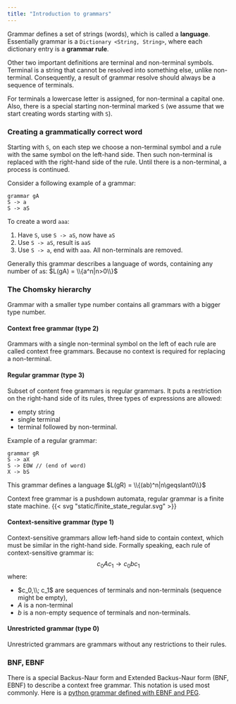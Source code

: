 ```yaml
---
title: "Introduction to grammars"
---
```


Grammar defines a set of strings (words), which is called a **language**.
Essentially grammar is a `Dictionary <String, String>`, where each dictionary entry is a
**grammar rule**.

Other two important definitions are terminal and non-terminal symbols.
Terminal is a string that cannot be resolved into something else,
unlike non-terminal. Consequently, a result of grammar resolve should always be a sequence
of terminals.

For terminals a lowercase letter is assigned, for non-terminal a capital one. Also, there is a
special starting non-terminal marked `S`
(we assume that we start creating words starting with `S`).

### Creating a grammatically correct word

Starting with `S`, on each step we choose a non-terminal symbol and a rule with the same symbol on
the left-hand side. Then such non-terminal is replaced with the right-hand side of the rule. Until
there is a non-terminal, a process is continued.

Consider a following example of a grammar:

```
grammar gA
S -> a
S -> aS
```

To create a word `aaa`:

1. Have `S`, use `S -> aS`, now have `aS`
2. Use `S -> aS`, result is `aaS`
3. Use `S -> a`, end with `aaa`. All non-terminals are removed.

Generally this grammar describes a language of words, containing any number of `a`s:
$L(gA) = \\{a^n|n>0\\}$

### The Chomsky hierarchy

Grammar with a smaller type number contains all grammars with a bigger type number.

#### Context free grammar (type 2)

Grammars with a single non-terminal symbol on the left of each rule are called context free
grammars. Because no context is required for replacing a non-terminal.

#### Regular grammar (type 3)

Subset of content free grammars is regular grammars.
It puts a restriction on the right-hand side of
its rules, three types of expressions are allowed:

* empty string
* single terminal
* terminal followed by non-terminal.

Example of a regular grammar:

```
grammar gR
S -> aX
S -> EOW // (end of word)
X -> bS
```

This grammar defines a language $L(gR) = \\{(ab)^n|n\geqslant0\\}$

Context free grammar is a pushdown automata, regular grammar is a finite state machine.
{{< svg "static/finite_state_regular.svg" >}}

#### Context-sensitive grammar (type 1)

Context-sensitive grammars allow left-hand side to contain context, which must be similar in the
right-hand side. Formally speaking, each rule of context-sensitive grammar is:
$$c_0Ac_1 \rightarrow c_0bc_1$$ where:

* $c_0,\\; c_1$ are sequences of terminals and non-terminals
  (sequence might be empty),
* $A$ is a non-terminal
* $b$ is a non-empty sequence of terminals and non-terminals.

#### Unrestricted grammar (type 0)

Unrestricted grammars are grammars without any restrictions to their rules.

### BNF, EBNF

There is a special Backus-Naur form and Extended Backus-Naur form (BNF, EBNF) to
describe a context free grammar. This notation is used most commonly. Here is
a [python grammar defined with EBNF and PEG](https://docs.python.org/3/reference/grammar.html). 
